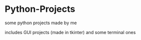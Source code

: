 # Python-Projects
some python projects made by me


includes GUI projects (made in tkinter) and some terminal ones
